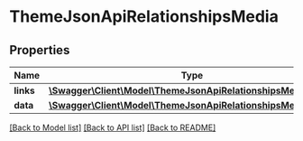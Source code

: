 # ThemeJsonApiRelationshipsMedia

## Properties
Name | Type | Description | Notes
------------ | ------------- | ------------- | -------------
**links** | [**\Swagger\Client\Model\ThemeJsonApiRelationshipsMediaLinks**](ThemeJsonApiRelationshipsMediaLinks.md) |  | [optional] 
**data** | [**\Swagger\Client\Model\ThemeJsonApiRelationshipsMediaData[]**](ThemeJsonApiRelationshipsMediaData.md) |  | [optional] 

[[Back to Model list]](../../README.md#documentation-for-models) [[Back to API list]](../../README.md#documentation-for-api-endpoints) [[Back to README]](../../README.md)

